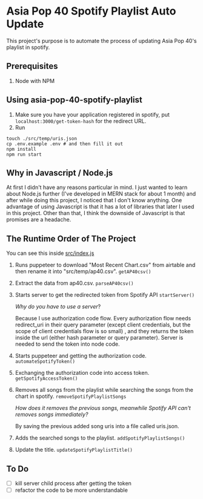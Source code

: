 # Asia Pop 40 Spotify Playlist Auto Update

This project's purpose is to automate the process of updating Asia Pop 40's playlist in spotify.

## Prerequisites

1. Node with NPM

## Using asia-pop-40-spotify-playlist

1. Make sure you have your application registered in spotify, put `localhost:3000/get-token-hash` for the redirect URL.
2. Run
```
touch ./src/temp/uris.json
cp .env.example .env # and then fill it out
npm install
npm run start
```

## Why in Javascript / Node.js

At first I didn't have any reasons particular in mind. I just wanted to learn about Node.js further (I've developed in MERN stack for about 1 month) and after while doing this project, I noticed that I don't know anything. One advantage of using Javascript is that it has a lot of libraries that later I used in this project. Other than that, I think the downside of Javascript is that promises are a headache.

## The Runtime Order of The Project

You can see this inside [src/index.js](/src/index.js)  
1. Runs puppeteer to download "Most Recent Chart.csv" from airtable and then rename it into "src/temp/ap40.csv". `getAP40csv()`
2. Extract the data from ap40.csv. `parseAP40csv()`
3. Starts server to get the redirected token from Spotify API `startServer()`

    *Why do you have to use a server*?

    Because I use authorization code flow. Every authorization flow needs redirect_uri in their query parameter (except client credentials, but the scope of client credentials flow is so small) , and they returns the token inside the url (either hash parameter or query parameter). Server is needed to send the token into node code.  

4. Starts puppeteer and getting the authorization code. `automateSpotifyToken()`
5. Exchanging the authorization code into access token. `getSpotifyAccessToken()`
6. Removes all songs from the playlist while searching the songs from the chart in spotify. `removeSpotifyPlaylistSongs`

    *How does it removes the previous songs, meanwhile Spotify API can't removes songs immediately?*

    By saving the previous added song uris into a file called uris.json.

7. Adds the searched songs to the playlist. `addSpotifyPlaylistSongs()`
8. Update the title. `updateSpotifyPlaylistTitle()`

## To Do

- [ ] kill server child process after getting the token
- [ ] refactor the code to be more understandable
